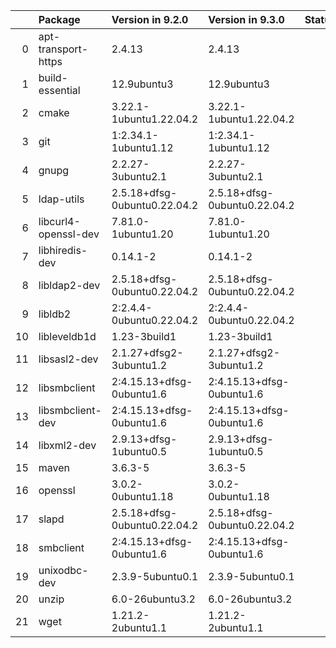 <!-- markdown-link-check-disable -->

|    | Package              | Version in 9.2.0             | Version in 9.3.0             | Status   |
|---:|:---------------------|:-----------------------------|:-----------------------------|:---------|
|  0 | apt-transport-https  | 2.4.13                       | 2.4.13                       |          |
|  1 | build-essential      | 12.9ubuntu3                  | 12.9ubuntu3                  |          |
|  2 | cmake                | 3.22.1-1ubuntu1.22.04.2      | 3.22.1-1ubuntu1.22.04.2      |          |
|  3 | git                  | 1:2.34.1-1ubuntu1.12         | 1:2.34.1-1ubuntu1.12         |          |
|  4 | gnupg                | 2.2.27-3ubuntu2.1            | 2.2.27-3ubuntu2.1            |          |
|  5 | ldap-utils           | 2.5.18+dfsg-0ubuntu0.22.04.2 | 2.5.18+dfsg-0ubuntu0.22.04.2 |          |
|  6 | libcurl4-openssl-dev | 7.81.0-1ubuntu1.20           | 7.81.0-1ubuntu1.20           |          |
|  7 | libhiredis-dev       | 0.14.1-2                     | 0.14.1-2                     |          |
|  8 | libldap2-dev         | 2.5.18+dfsg-0ubuntu0.22.04.2 | 2.5.18+dfsg-0ubuntu0.22.04.2 |          |
|  9 | libldb2              | 2:2.4.4-0ubuntu0.22.04.2     | 2:2.4.4-0ubuntu0.22.04.2     |          |
| 10 | libleveldb1d         | 1.23-3build1                 | 1.23-3build1                 |          |
| 11 | libsasl2-dev         | 2.1.27+dfsg2-3ubuntu1.2      | 2.1.27+dfsg2-3ubuntu1.2      |          |
| 12 | libsmbclient         | 2:4.15.13+dfsg-0ubuntu1.6    | 2:4.15.13+dfsg-0ubuntu1.6    |          |
| 13 | libsmbclient-dev     | 2:4.15.13+dfsg-0ubuntu1.6    | 2:4.15.13+dfsg-0ubuntu1.6    |          |
| 14 | libxml2-dev          | 2.9.13+dfsg-1ubuntu0.5       | 2.9.13+dfsg-1ubuntu0.5       |          |
| 15 | maven                | 3.6.3-5                      | 3.6.3-5                      |          |
| 16 | openssl              | 3.0.2-0ubuntu1.18            | 3.0.2-0ubuntu1.18            |          |
| 17 | slapd                | 2.5.18+dfsg-0ubuntu0.22.04.2 | 2.5.18+dfsg-0ubuntu0.22.04.2 |          |
| 18 | smbclient            | 2:4.15.13+dfsg-0ubuntu1.6    | 2:4.15.13+dfsg-0ubuntu1.6    |          |
| 19 | unixodbc-dev         | 2.3.9-5ubuntu0.1             | 2.3.9-5ubuntu0.1             |          |
| 20 | unzip                | 6.0-26ubuntu3.2              | 6.0-26ubuntu3.2              |          |
| 21 | wget                 | 1.21.2-2ubuntu1.1            | 1.21.2-2ubuntu1.1            |          |